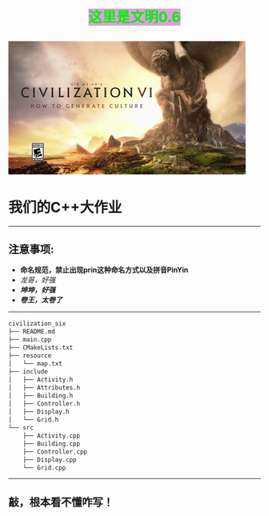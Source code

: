 # <center><mark style='background-color: plum'><font color=gree>这里是文明0.6</font></mark></center>
<!-- ![文明0.6](https://ts1.cn.mm.bing.net/th?id=OIP-C.b16EHjFCc8Oy8herVs7XYAHaEK&w=333&h=187&c=8&rs=1&qlt=90&o=6&dpr=1.7&pid=3.1&rm=2 "文明0.6") -->
![文明0.6](./pic/th.jpeg "文明0.6")
----
# 我们的C++大作业  
----
## 注意事项:  

- **命名规范，禁止出现prin这种命名方式以及拼音PinYin** 
- _龙哥，好强_  
- ***坤坤，好强***
- ***卷王，太卷了***
----  


```
civilization_six
├── README.md
├── main.cpp
├── CMakeLists.txt
├── resource
│   └── map.txt
├── include
│   ├── Activity.h
│   ├── Attributes.h
│   ├── Building.h
│   ├── Controller.h
│   ├── Display.h
│   └── Grid.h
└── src
    ├── Activity.cpp
    ├── Building.cpp
    ├── Controller.cpp
    ├── Display.cpp
    └── Grid.cpp
```

----

## **敲，根本看不懂咋写！**